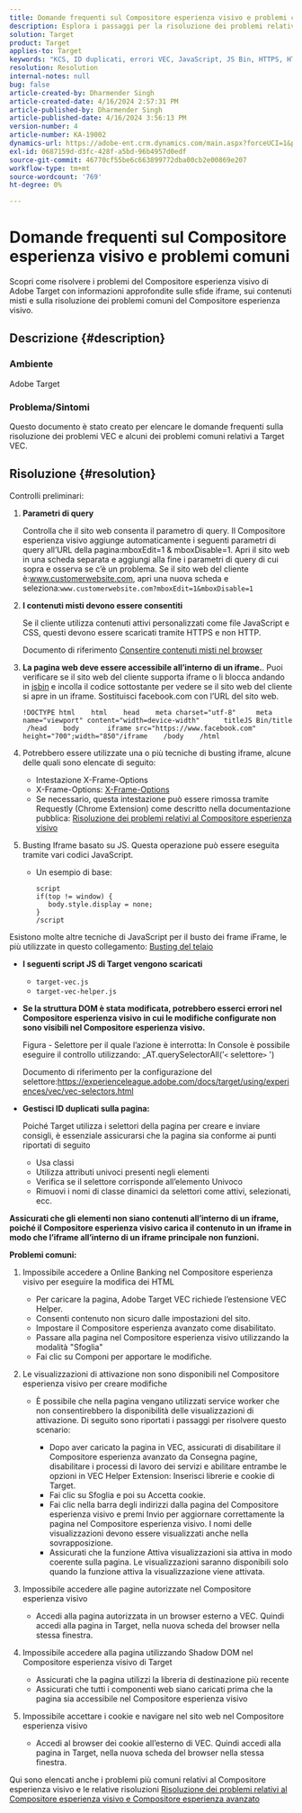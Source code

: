 ```yaml
---
title: Domande frequenti sul Compositore esperienza visivo e problemi comuni
description: Esplora i passaggi per la risoluzione dei problemi relativi al Compositore esperienza visivo di Adobe Target e scopri come gestire i problemi relativi agli iframe e i contenuti misti.
solution: Target
product: Target
applies-to: Target
keywords: "KCS, ID duplicati, errori VEC, JavaScript, JS Bin, HTTPS, HTTP, CSS, struttura DOM, EEC, problemi di caricamento VEC, Shadow DOM, componenti web, domande frequenti"
resolution: Resolution
internal-notes: null
bug: false
article-created-by: Dharmender Singh
article-created-date: 4/16/2024 2:57:31 PM
article-published-by: Dharmender Singh
article-published-date: 4/16/2024 3:56:13 PM
version-number: 4
article-number: KA-19002
dynamics-url: https://adobe-ent.crm.dynamics.com/main.aspx?forceUCI=1&pagetype=entityrecord&etn=knowledgearticle&id=1bad9da0-01fc-ee11-a1fe-6045bd026dc7
exl-id: 0687159d-d3fc-428f-a5bd-96b4957d0edf
source-git-commit: 46770cf55be6c663899772dba00cb2e00869e207
workflow-type: tm+mt
source-wordcount: '769'
ht-degree: 0%

---
```


# Domande frequenti sul Compositore esperienza visivo e problemi comuni


Scopri come risolvere i problemi del Compositore esperienza visivo di Adobe Target con informazioni approfondite sulle sfide iframe, sui contenuti misti e sulla risoluzione dei problemi comuni del Compositore esperienza visivo.

## Descrizione {#description}


### Ambiente

Adobe Target

### Problema/Sintomi

Questo documento è stato creato per elencare le domande frequenti sulla risoluzione dei problemi VEC e alcuni dei problemi comuni relativi a Target VEC.


## Risoluzione {#resolution}


Controlli preliminari:

1. <b>Parametri di query</b>

   Controlla che il sito web consenta il parametro di query. Il Compositore esperienza visivo aggiunge automaticamente i seguenti parametri di query all’URL della pagina:mboxEdit=1 &amp; mboxDisable=1. Apri il sito web in una scheda separata e aggiungi alla fine i parametri di query di cui sopra e osserva se c’è un problema. Se il sito web del cliente è:www.customerwebsite.com, apri una nuova scheda e seleziona:`www.customerwebsite.com?mboxEdit=1&mboxDisable=1`
2. <b>I contenuti misti devono essere consentiti</b>

   Se il cliente utilizza contenuti attivi personalizzati come file JavaScript e CSS, questi devono essere scaricati tramite HTTPS e non HTTP.

   Documento di riferimento [Consentire contenuti misti nel browser](https://experienceleague.adobe.com/docs/target/using/experiences/vec/troubleshoot-composer/mixed-content.html?lang=en)
3. <b>La pagina web deve essere accessibile all’interno di un iframe.</b>. Puoi verificare se il sito web del cliente supporta iframe o li blocca andando in [jsbin](https://jsbin.com/) e incolla il codice sottostante per vedere se il sito web del cliente si apre in un iframe. Sostituisci facebook.com con l’URL del sito web.






   ```
   !DOCTYPE html    html    head    meta charset="utf-8"     meta name="viewport" content="width=device-width"      titleJS Bin/title     /head    body       iframe src="https://www.facebook.com" height="700";width="850"/iframe    /body    /html
   ```




4. Potrebbero essere utilizzate una o più tecniche di busting iframe, alcune delle quali sono elencate di seguito:
   - Intestazione X-Frame-Options
   - X-Frame-Options: [X-Frame-Options](https://developer.mozilla.org/en-US/docs/Web/HTTP/Headers/X-Frame-Options)
   - Se necessario, questa intestazione può essere rimossa tramite Requestly (Chrome Extension) come descritto nella documentazione pubblica: [Risoluzione dei problemi relativi al Compositore esperienza visivo](https://experienceleague.adobe.com/docs/target/using/experiences/vec/troubleshoot-composer/troubleshooting-issues-related-to-the-visual-experience-composer-vec.html?lang=en)
5. Busting Iframe basato su JS. Questa operazione può essere eseguita tramite vari codici JavaScript.
   - Un esempio di base: 

     ```
     script
     if(top != window) {
        body.style.display = none;    
     }
     /script
     ```

Esistono molte altre tecniche di JavaScript per il busto dei frame iFrame, le più utilizzate in questo collegamento: [Busting del telaio](https://seclab.stanford.edu/websec/framebusting/framebust.pdf)


- <b>I seguenti script JS di Target vengono scaricati</b>

   - `target-vec.js`
   - `target-vec-helper.js`
- <b>Se la struttura DOM è stata modificata, potrebbero esserci errori nel Compositore esperienza visivo in cui le modifiche configurate non sono visibili nel Compositore esperienza visivo.</b>

  Figura - Selettore per il quale l’azione è interrotta: In Console è possibile eseguire il controllo utilizzando: _AT.querySelectorAll(’`<` selettore`>` &#39;)

  Documento di riferimento per la configurazione del selettore:https://experienceleague.adobe.com/docs/target/using/experiences/vec/vec-selectors.html
- <b>Gestisci ID duplicati sulla pagina:</b>

  Poiché Target utilizza i selettori della pagina per creare e inviare consigli, è essenziale assicurarsi che la pagina sia conforme ai punti riportati di seguito

   - Usa classi
   - Utilizza attributi univoci presenti negli elementi
   - Verifica se il selettore corrisponde all’elemento Univoco
   - Rimuovi i nomi di classe dinamici da selettori come attivi, selezionati, ecc.


<b>Assicurati che gli elementi non siano contenuti all’interno di un iframe, poiché il Compositore esperienza visivo carica il contenuto in un iframe in modo che l’iframe all’interno di un iframe principale non funzioni.</b>

<b>Problemi comuni: </b>

1. Impossibile accedere a Online Banking nel Compositore esperienza visivo per eseguire la modifica dei HTML
   - Per caricare la pagina, Adobe Target VEC richiede l’estensione VEC Helper.
   - Consenti contenuto non sicuro dalle impostazioni del sito.
   - Impostare il Compositore esperienza avanzato come disabilitato.
   - Passare alla pagina nel Compositore esperienza visivo utilizzando la modalità &quot;Sfoglia&quot;
   - Fai clic su Componi per apportare le modifiche.
2. Le visualizzazioni di attivazione non sono disponibili nel Compositore esperienza visivo per creare modifiche

   - È possibile che nella pagina vengano utilizzati service worker che non consentirebbero la disponibilità delle visualizzazioni di attivazione. Di seguito sono riportati i passaggi per risolvere questo scenario:

      - Dopo aver caricato la pagina in VEC, assicurati di disabilitare il Compositore esperienza avanzato da Consegna pagine, disabilitare i processi di lavoro dei servizi e abilitare entrambe le opzioni in VEC Helper Extension: Inserisci librerie e cookie di Target.
      - Fai clic su Sfoglia e poi su Accetta cookie.
      - Fai clic nella barra degli indirizzi dalla pagina del Compositore esperienza visivo e premi Invio per aggiornare correttamente la pagina nel Compositore esperienza visivo. I nomi delle visualizzazioni devono essere visualizzati anche nella sovrapposizione.
      - Assicurati che la funzione Attiva visualizzazioni sia attiva in modo coerente sulla pagina. Le visualizzazioni saranno disponibili solo quando la funzione attiva la visualizzazione viene attivata.
3. Impossibile accedere alle pagine autorizzate nel Compositore esperienza visivo

   - Accedi alla pagina autorizzata in un browser esterno a VEC. Quindi accedi alla pagina in Target, nella nuova scheda del browser nella stessa finestra.
4. Impossibile accedere alla pagina utilizzando Shadow DOM nel Compositore esperienza visivo di Target

   - Assicurati che la pagina utilizzi la libreria di destinazione più recente
   - Assicurati che tutti i componenti web siano caricati prima che la pagina sia accessibile nel Compositore esperienza visivo
5. Impossibile accettare i cookie e navigare nel sito web nel Compositore esperienza visivo

   - Accedi al browser dei cookie all’esterno di VEC. Quindi accedi alla pagina in Target, nella nuova scheda del browser nella stessa finestra.


Qui sono elencati anche i problemi più comuni relativi al Compositore esperienza visivo e le relative risoluzioni
[Risoluzione dei problemi relativi al Compositore esperienza visivo e Compositore esperienza avanzato](https://experienceleague.adobe.com/docs/target/using/experiences/vec/troubleshoot-composer/troubleshoot-composer.html?lang=en)
